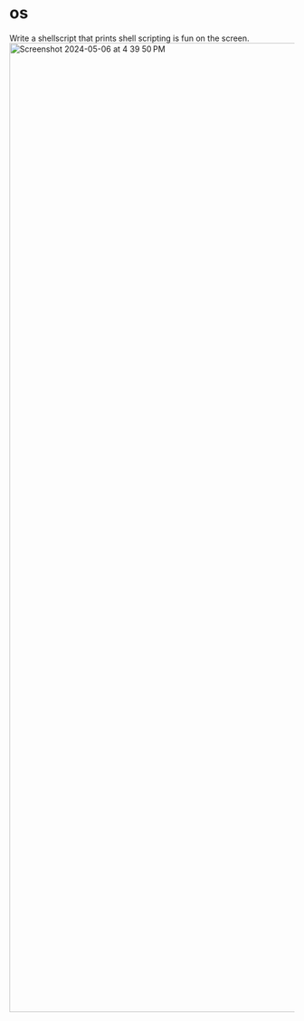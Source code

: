 # os
Write a shellscript that prints shell scripting is fun on the screen.
<img width="1710" alt="Screenshot 2024-05-06 at 4 39 50 PM" src="https://github.com/riyaaa04/os/assets/142775560/83537724-1336-4f2b-8e52-402535dabe1b">
